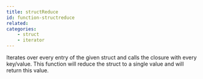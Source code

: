 ```yaml
---
title: structReduce
id: function-structreduce
related:
categories:
    - struct
    - iterator
---
```


Iterates over every entry of the given struct and calls the closure with every key/value. 
		This function will reduce the struct to a single value and will return this value.